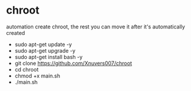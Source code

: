# chroot
automation create chroot, the rest you can move it after it's automatically created

  - sudo apt-get update -y
  - sudo apt-get upgrade -y
  - sudo apt-get install bash -y
  - git clone https://github.com/Xnuvers007/chroot
  - cd chroot
  - chmod +x main.sh
  - ./main.sh
